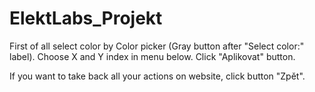 # ElektLabs_Projekt

First of all select color by Color picker (Gray button after "Select color:" label).
Choose X and Y index in menu below.
Click "Aplikovat" button.

If you want  to take back all your actions on website, click button "Zpět".
